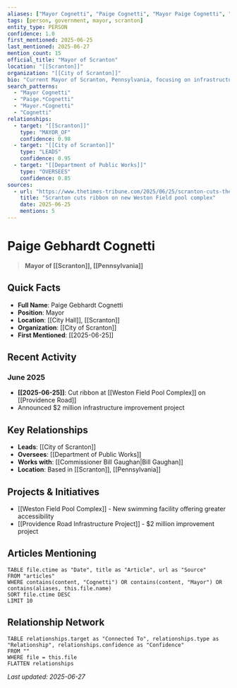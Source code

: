 ```yaml
---
aliases: ["Mayor Cognetti", "Paige Cognetti", "Mayor Paige Cognetti", "Paige Gebhardt Cognetti"]
tags: [person, government, mayor, scranton]
entity_type: PERSON
confidence: 1.0
first_mentioned: 2025-06-25
last_mentioned: 2025-06-27
mention_count: 15
official_title: "Mayor of Scranton"
location: "[[Scranton]]"
organization: "[[City of Scranton]]"
bio: "Current Mayor of Scranton, Pennsylvania, focusing on infrastructure and community development"
search_patterns:
  - "Mayor Cognetti"
  - "Paige.*Cognetti"
  - "Mayor.*Cognetti"
  - "Cognetti"
relationships:
  - target: "[[Scranton]]"
    type: "MAYOR_OF"
    confidence: 0.98
  - target: "[[City of Scranton]]"
    type: "LEADS"
    confidence: 0.95
  - target: "[[Department of Public Works]]"
    type: "OVERSEES"
    confidence: 0.85
sources:
  - url: "https://www.thetimes-tribune.com/2025/06/25/scranton-cuts-the-ribbon-on-new-weston-field-pool-complex/"
    title: "Scranton cuts ribbon on new Weston Field pool complex"
    date: 2025-06-25
    mentions: 5
---
```


# Paige Gebhardt Cognetti

> **Mayor of [[Scranton]], [[Pennsylvania]]**

## Quick Facts
- **Full Name**: Paige Gebhardt Cognetti
- **Position**: Mayor
- **Location**: [[City Hall]], [[Scranton]]
- **Organization**: [[City of Scranton]]
- **First Mentioned**: [[2025-06-25]]

## Recent Activity

### June 2025
- **[[2025-06-25]]**: Cut ribbon at [[Weston Field Pool Complex]] on [[Providence Road]]
- Announced $2 million infrastructure improvement project

## Key Relationships

- **Leads**: [[City of Scranton]]
- **Oversees**: [[Department of Public Works]]
- **Works with**: [[Commissioner Bill Gaughan|Bill Gaughan]]
- **Location**: Based in [[Scranton]], [[Pennsylvania]]

## Projects & Initiatives

- [[Weston Field Pool Complex]] - New swimming facility offering greater accessibility
- [[Providence Road Infrastructure Project]] - $2 million improvement project

## Articles Mentioning

```dataview
TABLE file.ctime as "Date", title as "Article", url as "Source"
FROM "articles"
WHERE contains(content, "Cognetti") OR contains(content, "Mayor") OR contains(aliases, this.file.name)
SORT file.ctime DESC
LIMIT 10
```

## Relationship Network

```dataview
TABLE relationships.target as "Connected To", relationships.type as "Relationship", relationships.confidence as "Confidence"
FROM ""
WHERE file = this.file
FLATTEN relationships
```

*Last updated: 2025-06-27*